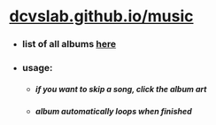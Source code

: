 # [dcvslab.github.io/music](http://dcvslab.github.io/music)
    
- ### list of all albums [here](https://github.com/dcvslab/dcvslab.github.io/blob/master/music/mp3/readme.md)

- ### usage:
    - ##### if you want to skip a song, click the album art
    - ##### album automatically loops when finished
